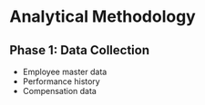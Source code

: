   # Analytical Methodology

## Phase 1: Data Collection
- Employee master data
- Performance history
- Compensation data
